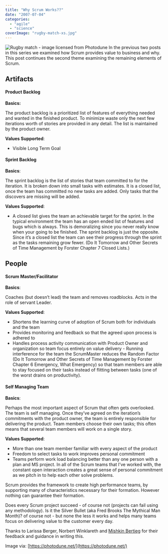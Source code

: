 ```yaml
---
title: "Why Scrum Works??"
date: "2007-07-04"
categories: 
  - "agile"
  - "science"
coverImage: "rugby-match-xs.jpg"
---
```


![Rugby match - image licensed from Photodune](src/content/blog/why-scrum-works/images/rugby-match-xs.jpg) In the previous two posts in this series we examined how Scrum provides value to business and why. This post continues the second theme examining the remaining elements of Scrum.

## Artifacts

#### **Product Backlog**

**Basics:**

The product backlog is a prioritized list of features of everything needed and wanted in the finished product. To minimize waste only the next few iterations worth of stories are provided in any detail. The list is maintained by the product owner.

**Values Supported**:

- Visible Long Term Goal

#### **Sprint Backlog**

**Basics**:

The sprint backlog is the list of stories that team committed to for the iteration. It is broken down into small tasks with estimates. It is a closed list, once the team has committed no new tasks are added. Only tasks that the discovers are missing will be added.

**Values Supported**:

- A closed list gives the team an achievable target for the sprint. In the typical environment the team has an open ended list of features and bugs which is always. This is demoralizing since you never really know when your going to be finished. The sprint backlog is just the opposite. Since it’s a closed list the team can see their progress through the sprint as the tasks remaining grow fewer. (Do It Tomorrow and Other Secrets of Time Management by Forster Chapter 7 Closed Lists.)

## People

#### **Scrum Master/Facilitator**

**Basics**:

Coaches (but doesn’t lead) the team and removes roadblocks. Acts in the role of servant Leader.

**Values Supported**:

- Shortens the learning curve of adoption of Scrum both for individuals and the team
- Provides monitoring and feedback so that the agreed upon process is adhered to
- Handles process activity communication with Product Owner and organization so team focus entirely on value delivery - Running interference for the team the ScrumMaster reduces the Random Factor (Do It Tomorrow and Other Secrets of Time Management by Forster Chapter 6 Emergency, What Emergency) so that team members are able to stay focused on their tasks instead of flitting between tasks (one of the worst drains on productivity).

#### **Self Managing Team**

**Basics**:

Perhaps the most important aspect of Scrum that often gets overlooked. The team is self managing. Once they’ve agreed on the iteration’s commitments with the product owner, the team is entirely responsible for delivering the product. Team members choose their own tasks; this often means that several team members will work on a single story.

**Values Supported**:

- More than one team member familiar with every aspect of the product
- Freedom to select tasks to work improves personal commitment
- Teams perform work load balancing better than any one person with a plan and MS project. In all of the Scrum teams that I’ve worked with, the constant open interaction creates a great sense of personal commitment as we pitch in to help each other solve problems.

Scrum provides the framework to create high performance teams, by supporting many of characteristics necessary for their formation. However nothing can guarantee their formation.

Does every Scrum project succeed - of course not (projects can fail using any methodology). Is it the Silver Bullet (aka Fred Brooks The Mythical Man Month)? of course not - but none the less it works and helps many teams focus on delivering value to the customer every day.

Thanks to Larissa Berger, Norbert Winklareth and [Mishkin Bertieg](https://www.agileadvice.com) for their feedback and guidance in writing this.

Image via: [https://photodune.net/](https://photodune.net/)
